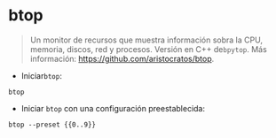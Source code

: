 # btop

> Un monitor de recursos que muestra información sobra la CPU, memoria, discos, red y procesos.
> Versión en C++ de`bpytop`.
> Más información: <https://github.com/aristocratos/btop>.

- Iniciar`btop`:

`btop`

- Iniciar `btop` con una configuración preestablecida:

`btop --preset {{0..9}}`

